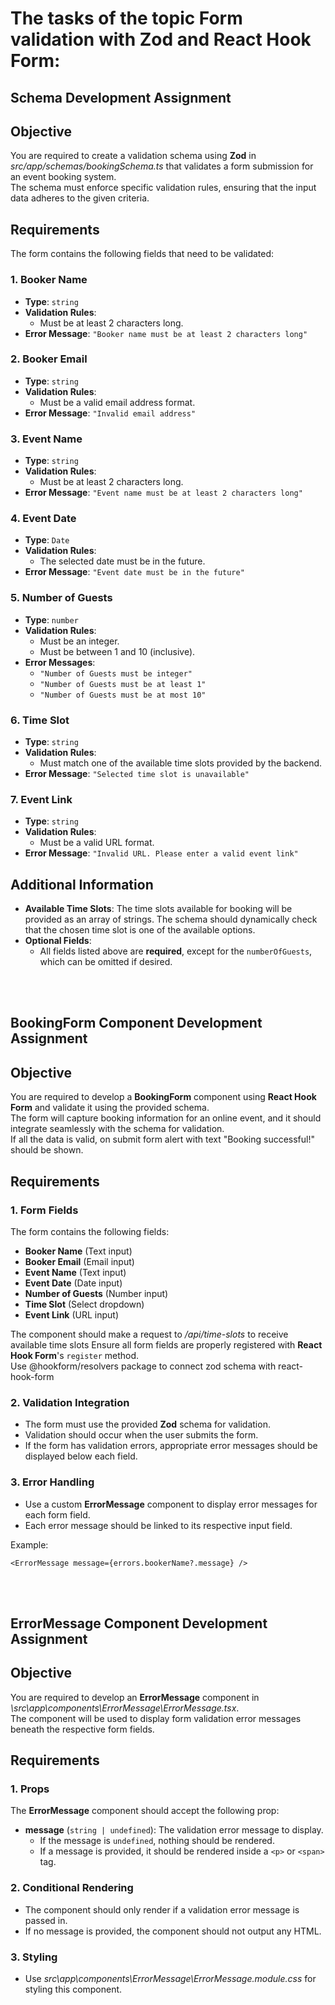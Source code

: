 # The tasks of the topic Form validation with Zod and React Hook Form:

## Schema Development Assignment

## Objective

You are required to create a validation schema using **Zod** in _src/app/schemas/bookingSchema.ts_ that validates a form submission for an event booking system.  
The schema must enforce specific validation rules, ensuring that the input data adheres to the given criteria.

## Requirements

The form contains the following fields that need to be validated:

### 1. **Booker Name**

- **Type**: `string`
- **Validation Rules**:
  - Must be at least 2 characters long.
- **Error Message**: `"Booker name must be at least 2 characters long"`

### 2. **Booker Email**

- **Type**: `string`
- **Validation Rules**:
  - Must be a valid email address format.
- **Error Message**: `"Invalid email address"`

### 3. **Event Name**

- **Type**: `string`
- **Validation Rules**:
  - Must be at least 2 characters long.
- **Error Message**: `"Event name must be at least 2 characters long"`

### 4. **Event Date**

- **Type**: `Date`
- **Validation Rules**:
  - The selected date must be in the future.
- **Error Message**: `"Event date must be in the future"`

### 5. **Number of Guests**

- **Type**: `number`
- **Validation Rules**:
  - Must be an integer.
  - Must be between 1 and 10 (inclusive).
- **Error Messages**:
  - `"Number of Guests must be integer"`
  - `"Number of Guests must be at least 1"`
  - `"Number of Guests must be at most 10"`

### 6. **Time Slot**

- **Type**: `string`
- **Validation Rules**:
  - Must match one of the available time slots provided by the backend.
- **Error Message**: `"Selected time slot is unavailable"`

### 7. **Event Link**

- **Type**: `string`
- **Validation Rules**:
  - Must be a valid URL format.
- **Error Message**: `"Invalid URL. Please enter a valid event link"`

## Additional Information

- **Available Time Slots**: The time slots available for booking will be provided as an array of strings. The schema should dynamically check that the chosen time slot is one of the available options.
- **Optional Fields**:
  - All fields listed above are **required**, except for the `numberOfGuests`, which can be omitted if desired.

<br><br>

## BookingForm Component Development Assignment

## Objective

You are required to develop a **BookingForm** component using **React Hook Form** and validate it using the provided schema.  
The form will capture booking information for an online event, and it should integrate seamlessly with the schema for validation.  
If all the data is valid, on submit form alert with text "Booking successful!" should be shown.  

## Requirements

### 1. **Form Fields**

The form contains the following fields:

- **Booker Name** (Text input)
- **Booker Email** (Email input)
- **Event Name** (Text input)
- **Event Date** (Date input)
- **Number of Guests** (Number input)
- **Time Slot** (Select dropdown)
- **Event Link** (URL input)

The component should make a request to _/api/time-slots_ to receive available time slots
Ensure all form fields are properly registered with **React Hook Form**'s `register` method.  
Use @hookform/resolvers package to connect zod schema with react-hook-form

### 2. **Validation Integration**

- The form must use the provided **Zod** schema for validation.
- Validation should occur when the user submits the form.
- If the form has validation errors, appropriate error messages should be displayed below each field.

### 3. **Error Handling**

- Use a custom **ErrorMessage** component to display error messages for each form field.
- Each error message should be linked to its respective input field.

Example:

```tsx
<ErrorMessage message={errors.bookerName?.message} />
```

<br><br>

## ErrorMessage Component Development Assignment

## Objective

You are required to develop an **ErrorMessage** component in _\src\app\components\ErrorMessage\ErrorMessage.tsx_.  
The component will be used to display form validation error messages beneath the respective form fields.

## Requirements

### 1. **Props**

The **ErrorMessage** component should accept the following prop:

- **message** (`string | undefined`): The validation error message to display.
  - If the message is `undefined`, nothing should be rendered.
  - If a message is provided, it should be rendered inside a `<p>` or `<span>` tag.

### 2. **Conditional Rendering**

- The component should only render if a validation error message is passed in.
- If no message is provided, the component should not output any HTML.

### 3. **Styling**

- Use _src\app\components\ErrorMessage\ErrorMessage.module.css_ for styling this component.
